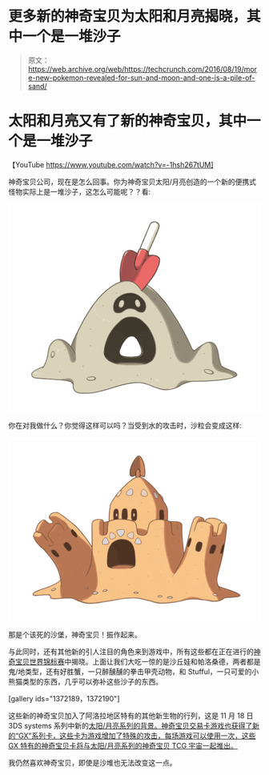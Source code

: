 # 更多新的神奇宝贝为太阳和月亮揭晓，其中一个是一堆沙子 

> 原文：<https://web.archive.org/web/https://techcrunch.com/2016/08/19/more-new-pokemon-revealed-for-sun-and-moon-and-one-is-a-pile-of-sand/>

# 太阳和月亮又有了新的神奇宝贝，其中一个是一堆沙子

【YouTube https://www.youtube.com/watch?v=-1hsh267tUM]

神奇宝贝公司，现在是怎么回事。你为神奇宝贝太阳/月亮创造的一个新的便携式怪物实际上是一堆沙子，这怎么可能呢？？看:

[![Sandygast](img/8e42bec0b794e69831f1cd41630cc556.png)](https://web.archive.org/web/20221208091934/https://beta.techcrunch.com/wp-content/uploads/2016/08/sandygast.png)

你在对我做什么？你觉得这样可以吗？当受到水的攻击时，沙粒会变成这样:

[![Palossand](img/d459b5724bad3373152d756f1c921a34.png)](https://web.archive.org/web/20221208091934/https://beta.techcrunch.com/wp-content/uploads/2016/08/palossand.png)

那是个该死的沙堡，神奇宝贝！振作起来。

与此同时，还有其他新的引人注目的角色来到游戏中，所有这些都在正在进行的[神奇宝贝世界锦标赛](https://web.archive.org/web/20221208091934/http://www.pokemonchampionships.com/)中揭晓。上面让我们大吃一惊的是沙丘娃和帕洛桑德，两者都是鬼/地类型，还有好胜蟹，一只醉醺醺的拳击甲壳动物，和 Stufful，一只可爱的小熊猫类型的东西，几乎可以弥补这些沙子的东西。

[gallery ids="1372189，1372190"]

这些新的神奇宝贝加入了阿洛拉地区特有的其他新生物的行列，这是 11 月 18 日 3DS systems 系列中新的[太阳/月亮系列的背景。神奇宝贝交易卡游戏也获得了新的“GX”系列卡，这些卡为游戏增加了特殊的攻击，每场游戏可以使用一次，这些 GX 特有的神奇宝贝卡将与太阳/月亮系列的神奇宝贝 TCG 宇宙一起推出。](https://web.archive.org/web/20221208091934/https://beta.techcrunch.com/2016/08/11/new-pokemon-in-sun-and-moon-include-sad-fish-surfing-raichu/)

我仍然喜欢神奇宝贝，即使是沙堆也无法改变这一点。